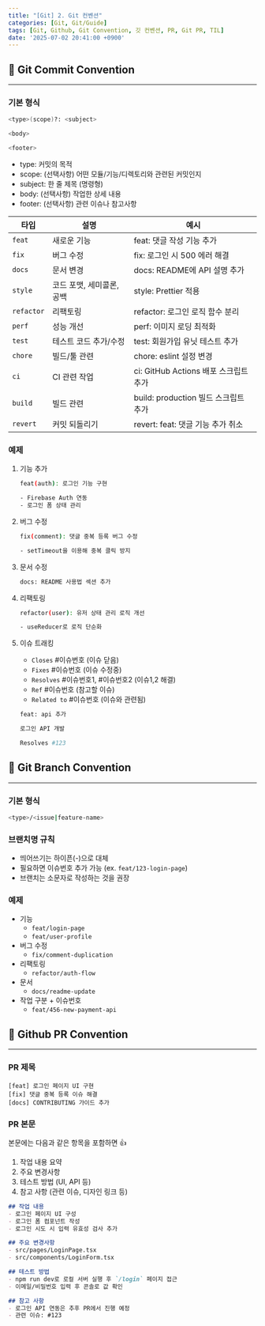 ```yaml
---
title: "[Git] 2. Git 컨벤션"
categories: [Git, Git/Guide]
tags: [Git, Github, Git Convention, 깃 컨벤션, PR, Git PR, TIL]
date: '2025-07-02 20:41:00 +0900'
---
```


## 🚀 Git Commit Convention

---

### 기본 형식

```bash
<type>(scope)?: <subject>

<body>

<footer>
```

- type: 커밋의 목적
- scope: (선택사항) 어떤 모듈/기능/디렉토리와 관련된 커밋인지
- subject: 한 줄 제목 (명령형)
- body: (선택사항) 작업한 상세 내용
- footer: (선택사항) 관련 이슈나 참고사항

| 타입       | 설명                      | 예시                                  |
| ---------- | ------------------------- | ------------------------------------- |
| `feat`     | 새로운 기능               | feat: 댓글 작성 기능 추가             |
| `fix`      | 버그 수정                 | fix: 로그인 시 500 에러 해결          |
| `docs`     | 문서 변경                 | docs: README에 API 설명 추가          |
| `style`    | 코드 포맷, 세미콜론, 공백 | style: Prettier 적용                  |
| `refactor` | 리팩토링                  | refactor: 로그인 로직 함수 분리       |
| `perf`     | 성능 개선                 | perf: 이미지 로딩 최적화              |
| `test`     | 테스트 코드 추가/수정     | test: 회원가입 유닛 테스트 추가       |
| `chore`    | 빌드/툴 관련              | chore: eslint 설정 변경               |
| `ci`       | CI 관련 작업              | ci: GitHub Actions 배포 스크립트 추가 |
| `build`    | 빌드 관련                 | build: production 빌드 스크립트 추가  |
| `revert`   | 커밋 되돌리기             | revert: feat: 댓글 기능 추가 취소     |

### 예제

1. 기능 추가

    ```bash
    feat(auth): 로그인 기능 구현

    - Firebase Auth 연동
    - 로그인 폼 상태 관리
    ```

2. 버그 수정

    ```bash
    fix(comment): 댓글 중복 등록 버그 수정

    - setTimeout을 이용해 중복 클릭 방지
    ```

3. 문서 수정

    ```bash
    docs: README 사용법 섹션 추가
    ```

4. 리팩토링

    ```bash
    refactor(user): 유저 상태 관리 로직 개선

    - useReducer로 로직 단순화
    ```

5. 이슈 트래킹

   - `Closes` #이슈번호 (이슈 닫음)
   - `Fixes` #이슈번호 (이슈 수정중)
   - `Resolves` #이슈번호1, #이슈번호2 (이슈1,2 해결)
   - `Ref` #이슈번호 (참고할 이슈)
   - `Related to` #이슈번호 (이슈와 관련됨)

    ```bash
    feat: api 추가

    로그인 API 개발

    Resolves #123
    ```

## 🚀 Git Branch Convention

---

### 기본 형식

```bash
<type>/<issue|feature-name>
```

### 브랜치명 규칙

- 띄어쓰기는 하이픈(-)으로 대체
- 필요하면 이슈번호 추가 가능 (ex. `feat/123-login-page`)
- 브랜치는 소문자로 작성하는 것을 권장

### 예제

- 기능
  - `feat/login-page`
  - `feat/user-profile`
- 버그 수정
  - `fix/comment-duplication`
- 리팩토링
  - `refactor/auth-flow`
- 문서
  - `docs/readme-update`
- 작업 구분 + 이슈번호
  - `feat/456-new-payment-api`

## 🚀 Github PR Convention

---

### PR 제목

```plaintext
[feat] 로그인 페이지 UI 구현
[fix] 댓글 중복 등록 이슈 해결
[docs] CONTRIBUTING 가이드 추가
```

### PR 본문

본문에는 다음과 같은 항목을 포함하면 👍

1. 작업 내용 요약
2. 주요 변경사항
3. 테스트 방법 (UI, API 등)
4. 참고 사항 (관련 이슈, 디자인 링크 등)

```markdown
## 작업 내용
- 로그인 페이지 UI 구성
- 로그인 폼 컴포넌트 작성
- 로그인 시도 시 입력 유효성 검사 추가

## 주요 변경사항
- src/pages/LoginPage.tsx
- src/components/LoginForm.tsx

## 테스트 방법
- npm run dev로 로컬 서버 실행 후 `/login` 페이지 접근
- 이메일/비밀번호 입력 후 콘솔로 값 확인

## 참고 사항
- 로그인 API 연동은 추후 PR에서 진행 예정
- 관련 이슈: #123
```